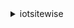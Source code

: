 <details>

<summary>
iotsitewise
</summary>

- <details><summary>associate-assets</summary>

  * --asset-id
  * --hierarchy-id
  * --child-asset-id
  * --client-token
  * --cli-input-json
  * --cli-input-yaml
  * --generate-cli-skeleton


- <details><summary>batch-associate-project-assets</summary>

  * --project-id
  * --asset-ids
  * --client-token
  * --cli-input-json
  * --cli-input-yaml
  * --generate-cli-skeleton


- <details><summary>batch-disassociate-project-assets</summary>

  * --project-id
  * --asset-ids
  * --client-token
  * --cli-input-json
  * --cli-input-yaml
  * --generate-cli-skeleton


- <details><summary>batch-put-asset-property-value</summary>

  * --entries
  * --cli-input-json
  * --cli-input-yaml
  * --generate-cli-skeleton


- <details><summary>create-access-policy</summary>

  * --access-policy-identity
  * --access-policy-resource
  * --access-policy-permission
  * --client-token
  * --tags
  * --cli-input-json
  * --cli-input-yaml
  * --generate-cli-skeleton


- <details><summary>create-asset</summary>

  * --asset-name
  * --asset-model-id
  * --client-token
  * --tags
  * --cli-input-json
  * --cli-input-yaml
  * --generate-cli-skeleton


- <details><summary>create-asset-model</summary>

  * --asset-model-name
  * --asset-model-description
  * --asset-model-properties
  * --asset-model-hierarchies
  * --asset-model-composite-models
  * --client-token
  * --tags
  * --cli-input-json
  * --cli-input-yaml
  * --generate-cli-skeleton


- <details><summary>create-dashboard</summary>

  * --project-id
  * --dashboard-name
  * --dashboard-description
  * --dashboard-definition
  * --client-token
  * --tags
  * --cli-input-json
  * --cli-input-yaml
  * --generate-cli-skeleton


- <details><summary>create-gateway</summary>

  * --gateway-name
  * --gateway-platform
  * --tags
  * --cli-input-json
  * --cli-input-yaml
  * --generate-cli-skeleton


- <details><summary>create-portal</summary>

  * --portal-name
  * --portal-description
  * --portal-contact-email
  * --client-token
  * --portal-logo-image-file
  * --role-arn
  * --tags
  * --portal-auth-mode
  * --notification-sender-email
  * --alarms
  * --cli-input-json
  * --cli-input-yaml
  * --generate-cli-skeleton


- <details><summary>create-project</summary>

  * --portal-id
  * --project-name
  * --project-description
  * --client-token
  * --tags
  * --cli-input-json
  * --cli-input-yaml
  * --generate-cli-skeleton


- <details><summary>delete-access-policy</summary>

  * --access-policy-id
  * --client-token
  * --cli-input-json
  * --cli-input-yaml
  * --generate-cli-skeleton


- <details><summary>delete-asset</summary>

  * --asset-id
  * --client-token
  * --cli-input-json
  * --cli-input-yaml
  * --generate-cli-skeleton


- <details><summary>delete-asset-model</summary>

  * --asset-model-id
  * --client-token
  * --cli-input-json
  * --cli-input-yaml
  * --generate-cli-skeleton


- <details><summary>delete-dashboard</summary>

  * --dashboard-id
  * --client-token
  * --cli-input-json
  * --cli-input-yaml
  * --generate-cli-skeleton


- <details><summary>delete-gateway</summary>

  * --gateway-id
  * --cli-input-json
  * --cli-input-yaml
  * --generate-cli-skeleton


- <details><summary>delete-portal</summary>

  * --portal-id
  * --client-token
  * --cli-input-json
  * --cli-input-yaml
  * --generate-cli-skeleton


- <details><summary>delete-project</summary>

  * --project-id
  * --client-token
  * --cli-input-json
  * --cli-input-yaml
  * --generate-cli-skeleton


- <details><summary>describe-access-policy</summary>

  * --access-policy-id
  * --cli-input-json
  * --cli-input-yaml
  * --generate-cli-skeleton


- <details><summary>describe-asset</summary>

  * --asset-id
  * --cli-input-json
  * --cli-input-yaml
  * --generate-cli-skeleton


- <details><summary>describe-asset-model</summary>

  * --asset-model-id
  * --cli-input-json
  * --cli-input-yaml
  * --generate-cli-skeleton


- <details><summary>describe-asset-property</summary>

  * --asset-id
  * --property-id
  * --cli-input-json
  * --cli-input-yaml
  * --generate-cli-skeleton


- <details><summary>describe-dashboard</summary>

  * --dashboard-id
  * --cli-input-json
  * --cli-input-yaml
  * --generate-cli-skeleton


- <details><summary>describe-default-encryption-configuration</summary>

  * --cli-input-json
  * --cli-input-yaml
  * --generate-cli-skeleton


- <details><summary>describe-gateway</summary>

  * --gateway-id
  * --cli-input-json
  * --cli-input-yaml
  * --generate-cli-skeleton


- <details><summary>describe-gateway-capability-configuration</summary>

  * --gateway-id
  * --capability-namespace
  * --cli-input-json
  * --cli-input-yaml
  * --generate-cli-skeleton


- <details><summary>describe-logging-options</summary>

  * --cli-input-json
  * --cli-input-yaml
  * --generate-cli-skeleton


- <details><summary>describe-portal</summary>

  * --portal-id
  * --cli-input-json
  * --cli-input-yaml
  * --generate-cli-skeleton


- <details><summary>describe-project</summary>

  * --project-id
  * --cli-input-json
  * --cli-input-yaml
  * --generate-cli-skeleton


- <details><summary>describe-storage-configuration</summary>

  * --cli-input-json
  * --cli-input-yaml
  * --generate-cli-skeleton


- <details><summary>disassociate-assets</summary>

  * --asset-id
  * --hierarchy-id
  * --child-asset-id
  * --client-token
  * --cli-input-json
  * --cli-input-yaml
  * --generate-cli-skeleton


- <details><summary>get-asset-property-aggregates</summary>

  * --asset-id
  * --property-id
  * --property-alias
  * --aggregate-types
  * --resolution
  * --qualities
  * --start-date
  * --end-date
  * --time-ordering
  * --cli-input-json
  * --cli-input-yaml
  * --starting-token
  * --page-size
  * --max-items
  * --generate-cli-skeleton


- <details><summary>get-asset-property-value</summary>

  * --asset-id
  * --property-id
  * --property-alias
  * --cli-input-json
  * --cli-input-yaml
  * --generate-cli-skeleton


- <details><summary>get-asset-property-value-history</summary>

  * --asset-id
  * --property-id
  * --property-alias
  * --start-date
  * --end-date
  * --qualities
  * --time-ordering
  * --cli-input-json
  * --cli-input-yaml
  * --starting-token
  * --page-size
  * --max-items
  * --generate-cli-skeleton


- <details><summary>get-interpolated-asset-property-values</summary>

  * --asset-id
  * --property-id
  * --property-alias
  * --start-time-in-seconds
  * --start-time-offset-in-nanos
  * --end-time-in-seconds
  * --end-time-offset-in-nanos
  * --quality
  * --interval-in-seconds
  * --type
  * --cli-input-json
  * --cli-input-yaml
  * --starting-token
  * --page-size
  * --max-items
  * --generate-cli-skeleton


- <details><summary>help</summary>

  * 


- <details><summary>list-access-policies</summary>

  * --identity-type
  * --identity-id
  * --resource-type
  * --resource-id
  * --iam-arn
  * --cli-input-json
  * --cli-input-yaml
  * --starting-token
  * --page-size
  * --max-items
  * --generate-cli-skeleton


- <details><summary>list-asset-models</summary>

  * --cli-input-json
  * --cli-input-yaml
  * --starting-token
  * --page-size
  * --max-items
  * --generate-cli-skeleton


- <details><summary>list-asset-relationships</summary>

  * --asset-id
  * --traversal-type
  * --cli-input-json
  * --cli-input-yaml
  * --starting-token
  * --page-size
  * --max-items
  * --generate-cli-skeleton


- <details><summary>list-assets</summary>

  * --asset-model-id
  * --filter
  * --cli-input-json
  * --cli-input-yaml
  * --starting-token
  * --page-size
  * --max-items
  * --generate-cli-skeleton


- <details><summary>list-associated-assets</summary>

  * --asset-id
  * --hierarchy-id
  * --traversal-direction
  * --cli-input-json
  * --cli-input-yaml
  * --starting-token
  * --page-size
  * --max-items
  * --generate-cli-skeleton


- <details><summary>list-dashboards</summary>

  * --project-id
  * --cli-input-json
  * --cli-input-yaml
  * --starting-token
  * --page-size
  * --max-items
  * --generate-cli-skeleton


- <details><summary>list-gateways</summary>

  * --cli-input-json
  * --cli-input-yaml
  * --starting-token
  * --page-size
  * --max-items
  * --generate-cli-skeleton


- <details><summary>list-portals</summary>

  * --cli-input-json
  * --cli-input-yaml
  * --starting-token
  * --page-size
  * --max-items
  * --generate-cli-skeleton


- <details><summary>list-project-assets</summary>

  * --project-id
  * --cli-input-json
  * --cli-input-yaml
  * --starting-token
  * --page-size
  * --max-items
  * --generate-cli-skeleton


- <details><summary>list-projects</summary>

  * --portal-id
  * --cli-input-json
  * --cli-input-yaml
  * --starting-token
  * --page-size
  * --max-items
  * --generate-cli-skeleton


- <details><summary>list-tags-for-resource</summary>

  * --resource-arn
  * --cli-input-json
  * --cli-input-yaml
  * --generate-cli-skeleton


- <details><summary>put-default-encryption-configuration</summary>

  * --encryption-type
  * --kms-key-id
  * --cli-input-json
  * --cli-input-yaml
  * --generate-cli-skeleton


- <details><summary>put-logging-options</summary>

  * --logging-options
  * --cli-input-json
  * --cli-input-yaml
  * --generate-cli-skeleton


- <details><summary>put-storage-configuration</summary>

  * --storage-type
  * --multi-layer-storage
  * --cli-input-json
  * --cli-input-yaml
  * --generate-cli-skeleton


- <details><summary>tag-resource</summary>

  * --resource-arn
  * --tags
  * --cli-input-json
  * --cli-input-yaml
  * --generate-cli-skeleton


- <details><summary>untag-resource</summary>

  * --resource-arn
  * --tag-keys
  * --cli-input-json
  * --cli-input-yaml
  * --generate-cli-skeleton


- <details><summary>update-access-policy</summary>

  * --access-policy-id
  * --access-policy-identity
  * --access-policy-resource
  * --access-policy-permission
  * --client-token
  * --cli-input-json
  * --cli-input-yaml
  * --generate-cli-skeleton


- <details><summary>update-asset</summary>

  * --asset-id
  * --asset-name
  * --client-token
  * --cli-input-json
  * --cli-input-yaml
  * --generate-cli-skeleton


- <details><summary>update-asset-model</summary>

  * --asset-model-id
  * --asset-model-name
  * --asset-model-description
  * --asset-model-properties
  * --asset-model-hierarchies
  * --asset-model-composite-models
  * --client-token
  * --cli-input-json
  * --cli-input-yaml
  * --generate-cli-skeleton


- <details><summary>update-asset-property</summary>

  * --asset-id
  * --property-id
  * --property-alias
  * --property-notification-state
  * --client-token
  * --cli-input-json
  * --cli-input-yaml
  * --generate-cli-skeleton


- <details><summary>update-dashboard</summary>

  * --dashboard-id
  * --dashboard-name
  * --dashboard-description
  * --dashboard-definition
  * --client-token
  * --cli-input-json
  * --cli-input-yaml
  * --generate-cli-skeleton


- <details><summary>update-gateway</summary>

  * --gateway-id
  * --gateway-name
  * --cli-input-json
  * --cli-input-yaml
  * --generate-cli-skeleton


- <details><summary>update-gateway-capability-configuration</summary>

  * --gateway-id
  * --capability-namespace
  * --capability-configuration
  * --cli-input-json
  * --cli-input-yaml
  * --generate-cli-skeleton


- <details><summary>update-portal</summary>

  * --portal-id
  * --portal-name
  * --portal-description
  * --portal-contact-email
  * --portal-logo-image
  * --role-arn
  * --client-token
  * --notification-sender-email
  * --alarms
  * --cli-input-json
  * --cli-input-yaml
  * --generate-cli-skeleton


- <details><summary>update-project</summary>

  * --project-id
  * --project-name
  * --project-description
  * --client-token
  * --cli-input-json
  * --cli-input-yaml
  * --generate-cli-skeleton


- <details><summary>wait</summary>

  * 


</details>


